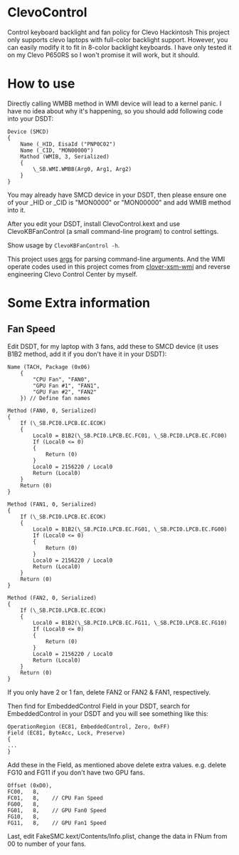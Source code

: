 # ClevoControl
Control keyboard backlight and fan policy for Clevo Hackintosh
This project only supports clevo laptops with full-color backlight support. However, you can easily modify it to fit in 8-color backlight keyboards.
I have only tested it on my Clevo P650RS so I won't promise it will work, but it should.

# How to use
Directly calling WMBB method in WMI device will lead to a kernel panic. I have no idea about why it's happening, so you should add following code into your DSDT:

```
Device (SMCD)
{
    Name (_HID, EisaId ("PNP0C02")
    Name (_CID, "MON00000")
    Mathod (WMIB, 3, Serialized)
    {
        \_SB.WMI.WMBB(Arg0, Arg1, Arg2)
    }
}
```

You may already have SMCD device in your DSDT, then please ensure one of your \_HID or \_CID is "MON0000" or "MON00000" and add WMIB method into it.

After you edit your DSDT, install ClevoControl.kext and use ClevoKBFanControl (a small command-line program) to control settings.

Show usage by `ClevoKBFanControl -h`.

This project uses [args](https://github.com/Taywee/args) for parsing command-line arguments. And the WMI operate codes used in this project comes from [clover-xsm-wmi](https://github.com/sonnym/clevo-xsm-wmi) and reverse engineering Clevo Control Center by myself.

# Some Extra information
## Fan Speed
Edit DSDT, for my laptop with 3 fans, add these to SMCD device (it uses B1B2 method, add it if you don't have it in your DSDT):

```
Name (TACH, Package (0x06)
    {
        "CPU Fan", "FAN0",
        "GPU Fan #1", "FAN1",
        "GPU Fan #2", "FAN2"
    }) // Define fan names

Method (FAN0, 0, Serialized)
{
    If (\_SB.PCI0.LPCB.EC.ECOK)
    {
        Local0 = B1B2(\_SB.PCI0.LPCB.EC.FC01, \_SB.PCI0.LPCB.EC.FC00)
        If (Local0 <= 0)
        {
            Return (0)
        }
        Local0 = 2156220 / Local0
        Return (Local0)
    }
    Return (0)
}

Method (FAN1, 0, Serialized)
{
    If (\_SB.PCI0.LPCB.EC.ECOK)
    {
        Local0 = B1B2(\_SB.PCI0.LPCB.EC.FG01, \_SB.PCI0.LPCB.EC.FG00)
        If (Local0 <= 0)
        {
            Return (0)
        }
        Local0 = 2156220 / Local0
        Return (Local0)
    }
    Return (0)
}

Method (FAN2, 0, Serialized)
{
    If (\_SB.PCI0.LPCB.EC.ECOK)
    {
        Local0 = B1B2(\_SB.PCI0.LPCB.EC.FG11, \_SB.PCI0.LPCB.EC.FG10)
        If (Local0 <= 0)
        {
            Return (0)
        }
        Local0 = 2156220 / Local0
        Return (Local0)
    }
    Return (0)
}
```

If you only have 2 or 1 fan, delete FAN2 or FAN2 & FAN1, respectively.

Then find for EmbeddedControl Field in your DSDT, search for EmbeddedControl in your DSDT and you will see something like this:

```
OperationRegion (EC81, EmbeddedControl, Zero, 0xFF)
Field (EC81, ByteAcc, Lock, Preserve)
{
...
}
```

Add these in the Field, as mentioned above delete extra values. e.g. delete FG10 and FG11 if you don't have two GPU fans.

```
Offset (0xD0),
FC00,   8,
FC01,   8,    // CPU Fan Speed
FG00,   8,
FG01,   8,    // GPU Fan0 Speed
FG10,   8,
FG11,   8,    // GPU Fan1 Speed
```

Last, edit FakeSMC.kext/Contents/Info.plist, change the data in FNum from 00 to number of your fans.

